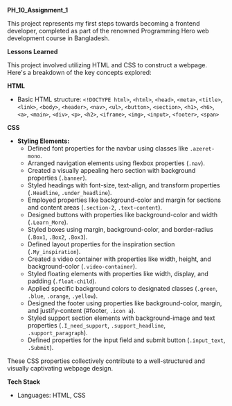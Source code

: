 

**PH_10_Assignment_1**

This project represents my first steps towards becoming a frontend developer, completed as part of the renowned Programming Hero web development course in Bangladesh.

**Lessons Learned**

This project involved utilizing HTML and CSS to construct a webpage. Here's a breakdown of the key concepts explored:

**HTML**

* Basic HTML structure: `<!DOCTYPE html>`, `<html>`, `<head>`, `<meta>`, `<title>`, `<link>`, `<body>`, `<header>`, `<nav>`, `<ul>`, `<button>`, `<section>`, `<h1>`, `<h6>`, `<a>`, `<main>`, `<div>`, `<p>`, `<h2>`, `<iframe>`, `<img>`, `<input>`, `<footer>`, `<span>`

**CSS**

* **Styling Elements:** 
    * Defined font properties for the navbar using classes like `.azeret-mono`.
    * Arranged navigation elements using flexbox properties (`.nav`).
    * Created a visually appealing hero section with background properties (`.banner`).
    * Styled headings with font-size, text-align, and transform properties (`.Headline`, `.under_headline`).
    * Employed properties like background-color and margin for sections and content areas (`.section-2`, `.text-content`).
    * Designed buttons with properties like background-color and width (`.Learn_More`).
    * Styled boxes using margin, background-color, and border-radius (`.Box1`, `.Box2`, `.Box3`).
    * Defined layout properties for the inspiration section (`.My_inspiration`).
    * Created a video container with properties like width, height, and background-color (`.video-container`).
    * Styled floating elements with properties like width, display, and padding (`.float-child`).
    * Applied specific background colors to designated classes (`.green`, `.blue`, `.orange`, `.yellow`).
    * Designed the footer using properties like background-color, margin, and justify-content (#footer, `.icon a`).
    * Styled support section elements with background-image and text properties (`.I_need_support`, `.support_headline`, `.support_paragraph`).
    * Defined properties for the input field and submit button (`.input_text`, `.Submit`).

These CSS properties collectively contribute to a well-structured and visually captivating webpage design.

**Tech Stack**

* Languages: HTML, CSS
